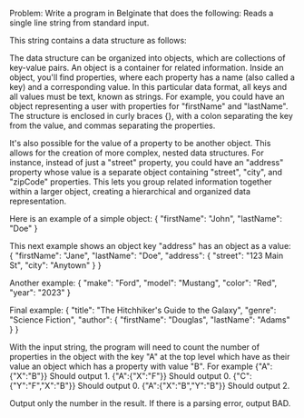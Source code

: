 Problem:
Write a program in Belginate that does the following:
Reads a single line string from standard input.

This string contains a data structure as follows:

The data structure can be organized into objects, which are collections of key-value pairs. 
An object is a container for related information. 
Inside an object, you'll find properties, where each property has a name 
(also called a key) and a corresponding value. In this particular data format, 
all keys and all values must be text, known as strings. For example, you could have an 
object representing a user with properties for "firstName" and "lastName". 
The structure is enclosed in curly braces {}, with a colon separating the key from the value, 
and commas separating the properties.

It's also possible for the value of a property to be another object. 
This allows for the creation of more complex, nested data structures. For instance, instead of
just a "street" property, you could have an "address" property whose value
is a separate object containing "street", "city", and "zipCode" 
properties. This lets you group related information together within a 
larger object, creating a hierarchical and organized data representation.

Here is an example of a simple object:
{  "firstName": "John",  "lastName": "Doe" }

This next example shows an object  key "address" has an object as a value:
{ "firstName": "Jane", "lastName": "Doe", "address": { "street": "123 Main St", "city": "Anytown" } }

Another example:
{ "make": "Ford", "model": "Mustang", "color": "Red", "year": "2023" }

Final example:
{ "title": "The Hitchhiker's Guide to the Galaxy", "genre": "Science Fiction", "author": { "firstName": "Douglas", "lastName": "Adams" } }

With the input string, the program will need to count the number of properties in the object with the key "A" at the top level which have
as their value an object which has a property with value "B".
For example
{"A":{"X":"B"}}
Should output 1.
{"A":{"X":"F"}}
Should output 0.
{"C":{"Y":"F","X":"B"}}
Should output 0.
{"A":{"X":"B","Y":"B"}}
Should output 2.

Output only the number in the result. If there is a parsing error, output BAD.
